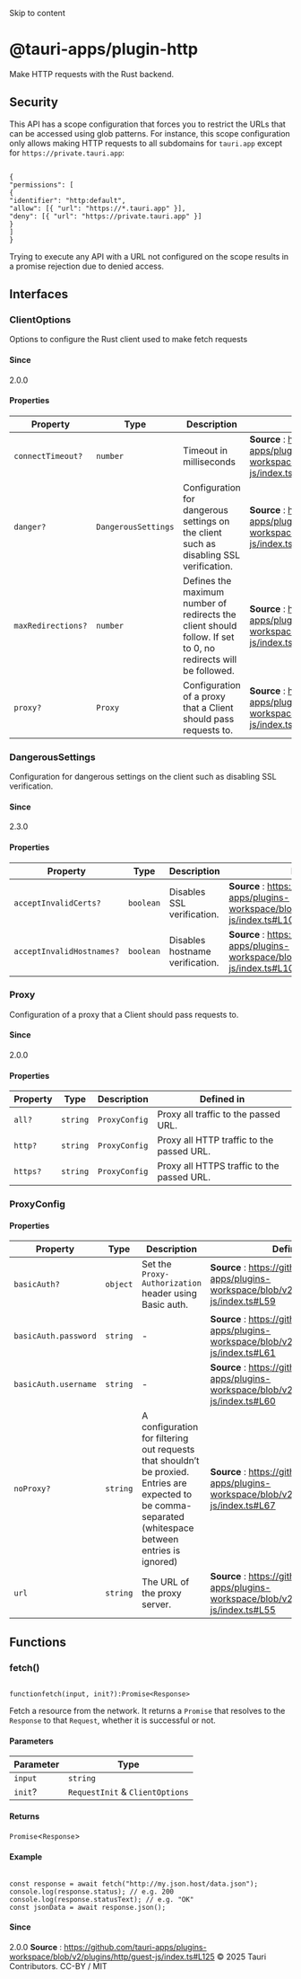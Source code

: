 Skip to content
# @tauri-apps/plugin-http
Make HTTP requests with the Rust backend.
## Security
This API has a scope configuration that forces you to restrict the URLs that can be accessed using glob patterns.
For instance, this scope configuration only allows making HTTP requests to all subdomains for `tauri.app` except for `https://private.tauri.app`:
```

{
"permissions": [
{
"identifier": "http:default",
"allow": [{ "url": "https://*.tauri.app" }],
"deny": [{ "url": "https://private.tauri.app" }]
}
]
}

```

Trying to execute any API with a URL not configured on the scope results in a promise rejection due to denied access.
## Interfaces
### ClientOptions
Options to configure the Rust client used to make fetch requests
#### Since
2.0.0
#### Properties
Property| Type| Description| Defined in  
---|---|---|---  
`connectTimeout?`| `number`| Timeout in milliseconds| **Source** : https://github.com/tauri-apps/plugins-workspace/blob/v2/plugins/http/guest-js/index.ts#L82  
`danger?`| `DangerousSettings`| Configuration for dangerous settings on the client such as disabling SSL verification.| **Source** : https://github.com/tauri-apps/plugins-workspace/blob/v2/plugins/http/guest-js/index.ts#L90  
`maxRedirections?`| `number`| Defines the maximum number of redirects the client should follow. If set to 0, no redirects will be followed.| **Source** : https://github.com/tauri-apps/plugins-workspace/blob/v2/plugins/http/guest-js/index.ts#L80  
`proxy?`| `Proxy`| Configuration of a proxy that a Client should pass requests to.| **Source** : https://github.com/tauri-apps/plugins-workspace/blob/v2/plugins/http/guest-js/index.ts#L86  
### DangerousSettings
Configuration for dangerous settings on the client such as disabling SSL verification.
#### Since
2.3.0
#### Properties
Property| Type| Description| Defined in  
---|---|---|---  
`acceptInvalidCerts?`| `boolean`| Disables SSL verification.| **Source** : https://github.com/tauri-apps/plugins-workspace/blob/v2/plugins/http/guest-js/index.ts#L102  
`acceptInvalidHostnames?`| `boolean`| Disables hostname verification.| **Source** : https://github.com/tauri-apps/plugins-workspace/blob/v2/plugins/http/guest-js/index.ts#L106  
### Proxy
Configuration of a proxy that a Client should pass requests to.
#### Since
2.0.0
#### Properties
Property| Type| Description| Defined in  
---|---|---|---  
`all?`| `string` | `ProxyConfig`| Proxy all traffic to the passed URL.| **Source** : https://github.com/tauri-apps/plugins-workspace/blob/v2/plugins/http/guest-js/index.ts#L40  
`http?`| `string` | `ProxyConfig`| Proxy all HTTP traffic to the passed URL.| **Source** : https://github.com/tauri-apps/plugins-workspace/blob/v2/plugins/http/guest-js/index.ts#L44  
`https?`| `string` | `ProxyConfig`| Proxy all HTTPS traffic to the passed URL.| **Source** : https://github.com/tauri-apps/plugins-workspace/blob/v2/plugins/http/guest-js/index.ts#L48  
### ProxyConfig
#### Properties
Property| Type| Description| Defined in  
---|---|---|---  
`basicAuth?`| `object`| Set the `Proxy-Authorization` header using Basic auth.| **Source** : https://github.com/tauri-apps/plugins-workspace/blob/v2/plugins/http/guest-js/index.ts#L59  
`basicAuth.password`| `string`| -| **Source** : https://github.com/tauri-apps/plugins-workspace/blob/v2/plugins/http/guest-js/index.ts#L61  
`basicAuth.username`| `string`| -| **Source** : https://github.com/tauri-apps/plugins-workspace/blob/v2/plugins/http/guest-js/index.ts#L60  
`noProxy?`| `string`| A configuration for filtering out requests that shouldn’t be proxied. Entries are expected to be comma-separated (whitespace between entries is ignored)| **Source** : https://github.com/tauri-apps/plugins-workspace/blob/v2/plugins/http/guest-js/index.ts#L67  
`url`| `string`| The URL of the proxy server.| **Source** : https://github.com/tauri-apps/plugins-workspace/blob/v2/plugins/http/guest-js/index.ts#L55  
## Functions
### fetch()
```

functionfetch(input, init?):Promise<Response>

```

Fetch a resource from the network. It returns a `Promise` that resolves to the `Response` to that `Request`, whether it is successful or not.
#### Parameters
Parameter| Type  
---|---  
`input`| `string` | `URL` | `Request`  
`init`?| `RequestInit` & `ClientOptions`  
#### Returns
`Promise`<`Response`>
#### Example
```

const response = await fetch("http://my.json.host/data.json");
console.log(response.status); // e.g. 200
console.log(response.statusText); // e.g. "OK"
const jsonData = await response.json();

```

#### Since
2.0.0
**Source** : https://github.com/tauri-apps/plugins-workspace/blob/v2/plugins/http/guest-js/index.ts#L125
© 2025 Tauri Contributors. CC-BY / MIT
